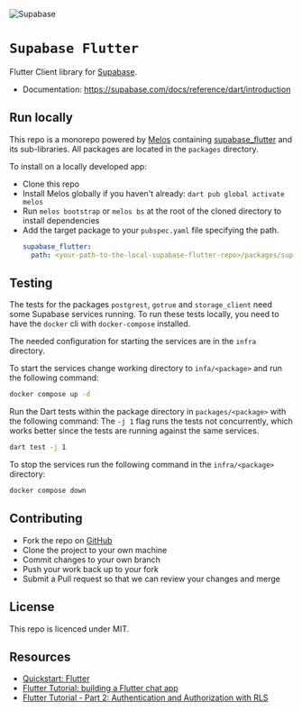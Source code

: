 ![Supabase](https://raw.githubusercontent.com/supabase/supabase-flutter/main/.github/images/supabase-banner.jpg)

# `Supabase Flutter`

Flutter Client library for [Supabase](https://supabase.com/).

- Documentation: https://supabase.com/docs/reference/dart/introduction

## Run locally

This repo is a monorepo powered by [Melos](https://melos.invertase.dev/) containing [supabase_flutter](https://github.com/supabase/supabase-flutter/tree/main/packages/supabase_flutter) and its sub-libraries. All packages are located in the `packages` directory.

To install on a locally developed app:

- Clone this repo
- Install Melos globally if you haven't already: `dart pub global activate melos`
- Run `melos bootstrap` or `melos bs` at the root of the cloned directory to install dependencies
- Add the target package to your `pubspec.yaml` file specifying the path.
  ```yaml
  supabase_flutter:
    path: <your-path-to-the-local-supabase-flutter-repo>/packages/supabase_flutter
  ```

## Testing

The tests for the packages `postgrest`, `gotrue` and `storage_client` need some Supabase services running.
To run these tests locally, you need to have the `docker` cli with `docker-compose` installed.

The needed configuration for starting the services are in the `infra` directory.

To start the services change working directory to `infa/<package>` and run the following command:

```bash
docker compose up -d
```

Run the Dart tests within the package directory in `packages/<package>` with the following command:
The `-j 1` flag runs the tests not concurrently, which works better since the tests are running against the same services.

```bash
dart test -j 1
```

To stop the services run the following command in the `infra/<package>` directory:

```bash
docker compose down
```

## Contributing

- Fork the repo on [GitHub](https://github.com/supabase/supabase-flutter)
- Clone the project to your own machine
- Commit changes to your own branch
- Push your work back up to your fork
- Submit a Pull request so that we can review your changes and merge

## License

This repo is licenced under MIT.

## Resources

- [Quickstart: Flutter](https://supabase.com/docs/guides/with-flutter)
- [Flutter Tutorial: building a Flutter chat app](https://supabase.com/blog/flutter-tutorial-building-a-chat-app)
- [Flutter Tutorial - Part 2: Authentication and Authorization with RLS](https://supabase.com/blog/flutter-authentication-and-authorization-with-rls)
